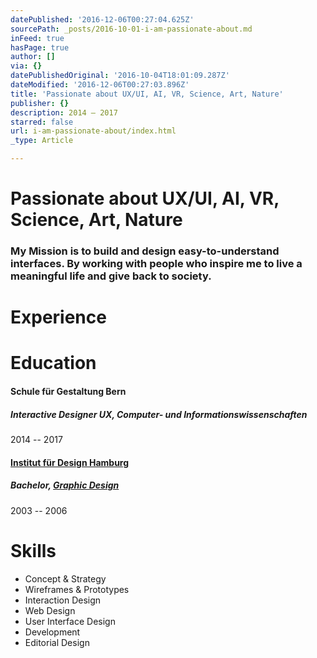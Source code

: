```yaml
---
datePublished: '2016-12-06T00:27:04.625Z'
sourcePath: _posts/2016-10-01-i-am-passionate-about.md
inFeed: true
hasPage: true
author: []
via: {}
datePublishedOriginal: '2016-10-04T18:01:09.287Z'
dateModified: '2016-12-06T00:27:03.896Z'
title: 'Passionate about UX/UI, AI, VR, Science, Art, Nature'
publisher: {}
description: 2014 – 2017
starred: false
url: i-am-passionate-about/index.html
_type: Article

---
```

# Passionate about **UX/UI, AI, VR, Science, Art, Nature**

### My Mission is to build and design easy-to-understand interfaces. By working with people who inspire me to live a meaningful life and give back to society.

# Experience

# Education

#### **Schule für Gestaltung Bern**

##### Interactive Designer UX, Computer- und Informationswissenschaften

2014 -- 2017

#### **[Institut für Design Hamburg][0]**

##### Bachelor, [Graphic Design][1]

2003 -- 2006

# Skills

* Concept & Strategy
* Wireframes & Prototypes
* Interaction Design
* Web Design
* User Interface Design
* Development
* Editorial Design

[0]: https://www.linkedin.com/edu/alumni?name=Institut+f%C3%BCr+Design+Hamburg&trk=prof-edu-school-name "Finden Sie weitere Mitglieder, die Institut für Design Hamburg besucht haben."
[1]: https://www.linkedin.com/vsearch/p?keywords=Graphic+Design&trk=prof-edu-field_of_study "Mitglieder mit diesem Stichwort finden"